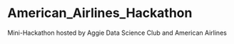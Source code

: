 # American_Airlines_Hackathon
Mini-Hackathon hosted by Aggie Data Science Club and American Airlines
